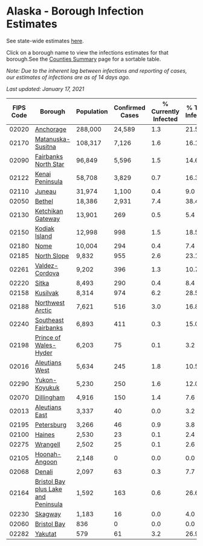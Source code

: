 # Alaska - Borough Infection Estimates

See state-wide estimates [here](/infections/us-ak).

Click on a borough name to view the infections estimates for that borough.See the [Counties Summary](/infections/summary-counties) page for a sortable table.

*Note: Due to the inherent lag between infections and reporting of cases, our estimates of infections are as of 14 days ago.*

*Last updated: January 17, 2021*

|   FIPS Code |                                                                    Borough |   Population |   Confirmed Cases |   % Currently Infected |   % Total Infected |
|-------------|----------------------------------------------------------------------------|--------------|-------------------|------------------------|--------------------|
|       02020 |                                                     [Anchorage](anchorage) |      288,000 |            24,589 |                    1.3 |               21.5 |
|       02170 |                                     [Matanuska-Susitna](matanuska-susitna) |      108,317 |             7,126 |                    1.6 |               16.1 |
|       02090 |                               [Fairbanks North Star](fairbanks-north-star) |       96,849 |             5,596 |                    1.5 |               14.6 |
|       02122 |                                         [Kenai Peninsula](kenai-peninsula) |       58,708 |             3,829 |                    0.7 |               16.3 |
|       02110 |                                                           [Juneau](juneau) |       31,974 |             1,100 |                    0.4 |                9.0 |
|       02050 |                                                           [Bethel](bethel) |       18,386 |             2,931 |                    7.4 |               38.4 |
|       02130 |                                     [Ketchikan Gateway](ketchikan-gateway) |       13,901 |               269 |                    0.5 |                5.4 |
|       02150 |                                             [Kodiak Island](kodiak-island) |       12,998 |               998 |                    1.5 |               18.5 |
|       02180 |                                                               [Nome](nome) |       10,004 |               294 |                    0.4 |                7.4 |
|       02185 |                                                 [North Slope](north-slope) |        9,832 |               955 |                    2.6 |               23.1 |
|       02261 |                                           [Valdez-Cordova](valdez-cordova) |        9,202 |               396 |                    1.3 |               10.7 |
|       02220 |                                                             [Sitka](sitka) |        8,493 |               290 |                    0.4 |                8.4 |
|       02158 |                                                       [Kusilvak](kusilvak) |        8,314 |               974 |                    6.2 |               28.5 |
|       02188 |                                       [Northwest Arctic](northwest-arctic) |        7,621 |               516 |                    3.0 |               16.8 |
|       02240 |                                 [Southeast Fairbanks](southeast-fairbanks) |        6,893 |               411 |                    0.3 |               15.0 |
|       02198 |                             [Prince of Wales-Hyder](prince-of-wales-hyder) |        6,203 |                75 |                    0.1 |                3.2 |
|       02016 |                                           [Aleutians West](aleutians-west) |        5,634 |               245 |                    1.8 |               10.5 |
|       02290 |                                             [Yukon-Koyukuk](yukon-koyukuk) |        5,230 |               250 |                    1.6 |               12.0 |
|       02070 |                                                   [Dillingham](dillingham) |        4,916 |               150 |                    1.4 |                7.6 |
|       02013 |                                           [Aleutians East](aleutians-east) |        3,337 |                40 |                    0.0 |                3.2 |
|       02195 |                                                   [Petersburg](petersburg) |        3,266 |                46 |                    0.9 |                3.8 |
|       02100 |                                                           [Haines](haines) |        2,530 |                23 |                    0.1 |                2.4 |
|       02275 |                                                       [Wrangell](wrangell) |        2,502 |                25 |                    0.1 |                2.6 |
|       02105 |                                             [Hoonah-Angoon](hoonah-angoon) |        2,148 |                 0 |                    0.0 |                0.0 |
|       02068 |                                                           [Denali](denali) |        2,097 |                63 |                    0.3 |                7.7 |
|       02164 | [Bristol Bay plus Lake and Peninsula](bristol-bay-plus-lake-and-peninsula) |        1,592 |               163 |                    0.6 |               26.6 |
|       02230 |                                                         [Skagway](skagway) |        1,183 |                16 |                    0.0 |                4.0 |
|       02060 |                                                 [Bristol Bay](bristol-bay) |          836 |                 0 |                    0.0 |                0.0 |
|       02282 |                                                         [Yakutat](yakutat) |          579 |                61 |                    3.2 |               26.9 |